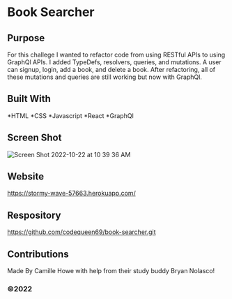 # Book Searcher

## Purpose
For this challege I wanted to refactor code from using RESTful APIs to using GraphQl APIs. I added TypeDefs, resolvers, queries, and mutations. A user can signup, login, add a book, and delete a book. After refactoring, all of these mutations and queries are still working but now with GraphQl.

## Built With
*HTML
*CSS
*Javascript
*React
*GraphQl

## Screen Shot
![Screen Shot 2022-10-22 at 10 39 36 AM](https://user-images.githubusercontent.com/104512547/197348126-8a343972-a1b9-43c2-9b0d-bab3b8c9af9f.png)

## Website
https://stormy-wave-57663.herokuapp.com/

## Respository
https://github.com/codequeen69/book-searcher.git

## Contributions
Made By Camille Howe with help from their study buddy Bryan Nolasco!
### ©️2022
